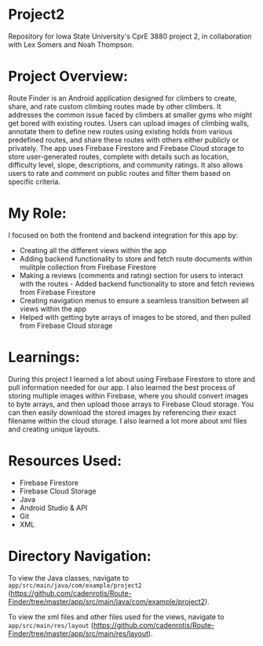Project2
==================
Repository for Iowa State University's CprE 3880 project 2, in collaboration with Lex Somers and Noah Thompson.


# Project Overview:
Route Finder is an Android application designed for climbers to create, share, and rate custom climbing routes made by other climbers. It addresses the common issue faced by climbers at smaller gyms who might get bored with existing routes. Users can upload images of climbing walls, annotate them to define new routes using existing holds from various predefined routes, and share these routes with others either publicly or privately. The app uses Firebase Firestore and Firebase Cloud storage to store user-generated routes, complete with details such as location, difficulty level, slope, descriptions, and community ratings. It also allows users to rate and comment on public routes and filter them based on specific criteria.

# My Role:
I focused on both the frontend and backend integration for this app by:
 - Creating all the different views within the app
 - Adding backend functionality to store and fetch route documents within mulitple collection from Firebase Firestore
 - Making a reviews (comments and rating) section for users to interact with the routes
       - Added backend functionality to store and fetch reviews from Firebase Firestore
 - Creating navigation menus to ensure a seamless transition between all views within the app
 - Helped with getting byte arrays of images to be stored, and then pulled from Firebase Cloud storage

# Learnings:
During this project I learned a lot about using Firebase Firestore to store and pull information needed for our app. I also learned the best process of storing multiple images within Firebase, where you should convert images to byte arrays, and then upload those arrays to Firebase Cloud storage. You can then easily download the stored images by referencing their exact filename within the cloud storage. I also learned a lot more about xml files and creating unique layouts.

# Resources Used: 
 - Firebase Firestore
 - Firebase Cloud Storage
 - Java
 - Android Studio & API
 - Git
 - XML

 # Directory Navigation: 
 To view the Java classes, navigate to `app/src/main/java/com/example/project2` (https://github.com/cadenrotis/Route-Finder/tree/master/app/src/main/java/com/example/project2).

 To view the xml files and other files used for the views, navigate to `app/src/main/res/layout` (https://github.com/cadenrotis/Route-Finder/tree/master/app/src/main/res/layout).
